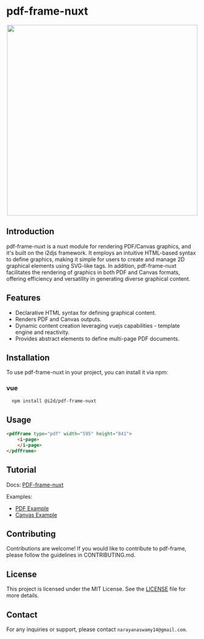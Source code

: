 # pdf-frame-nuxt

<p align="center">
  <img src="https://github.com/I2Djs/pdf-frame/blob/main/assets/pdf-frame.svg?raw=true" width=500>
</p>

## Introduction

pdf-frame-nuxt is a nuxt module for rendering PDF/Canvas graphics, and it's built on the i2djs framework. It employs an intuitive HTML-based syntax to define graphics, making it simple for users to create and manage 2D graphical elements using SVG-like tags. In addition, pdf-frame-nuxt facilitates the rendering of graphics in both PDF and Canvas formats, offering efficiency and versatility in generating diverse graphical content.


## Features

* Declarative HTML syntax for defining graphical content.
* Renders PDF and Canvas outputs.
* Dynamic content creation leveraging vuejs capabilities - template engine and reactivity.
* Provides abstract elements to define multi-page PDF documents.

## Installation

To use pdf-frame-nuxt in your project, you can install it via npm:

  
  ### vue
  ``` bash
    npm install @i2d/pdf-frame-nuxt
  ```

## Usage
```html
<pdfFrame type="pdf" width="595" height="841">
    <i-page>
    </i-page>
</pdfFrame>
```

## Tutorial
  Docs: [PDF-frame-nuxt](https://github.com/I2Djs/pdf-frame/wiki/pdf%E2%80%90frame%E2%80%90nuxt)
  
  Examples:
  * [PDF Example](https://j8r4lw.csb.app/)
  * [Canvas Example](https://cmynlk.csb.app/)
  

## Contributing
Contributions are welcome! If you would like to contribute to pdf-frame, please follow the guidelines in CONTRIBUTING.md.

## License
This project is licensed under the MIT License. See the [LICENSE](https://raw.githubusercontent.com/I2Djs/pdf-frame/main/LICENSE) file for more details.

## Contact
For any inquiries or support, please contact `narayanaswamy14@gmail.com`.

